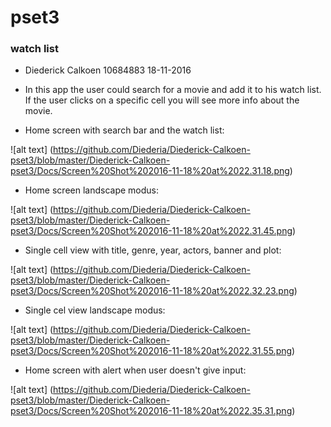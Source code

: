 # pset3 
### watch list

* Diederick Calkoen 
  10684883 
  18-11-2016

* In this app the user could search for a movie and add it to his watch list. If the user clicks on a specific cell you will see more info about the movie.

* Home screen with search bar and the watch list:

![alt text] (https://github.com/Diederia/Diederick-Calkoen-pset3/blob/master/Diederick-Calkoen-pset3/Docs/Screen%20Shot%202016-11-18%20at%2022.31.18.png)

* Home screen landscape modus:

![alt text] (https://github.com/Diederia/Diederick-Calkoen-pset3/blob/master/Diederick-Calkoen-pset3/Docs/Screen%20Shot%202016-11-18%20at%2022.31.45.png)

* Single cell view with title, genre, year, actors, banner and plot:

![alt text] (https://github.com/Diederia/Diederick-Calkoen-pset3/blob/master/Diederick-Calkoen-pset3/Docs/Screen%20Shot%202016-11-18%20at%2022.32.23.png)

* Single cel view landscape modus:

![alt text] (https://github.com/Diederia/Diederick-Calkoen-pset3/blob/master/Diederick-Calkoen-pset3/Docs/Screen%20Shot%202016-11-18%20at%2022.31.55.png)

* Home screen with alert when user doesn't give input:

![alt text] (https://github.com/Diederia/Diederick-Calkoen-pset3/blob/master/Diederick-Calkoen-pset3/Docs/Screen%20Shot%202016-11-18%20at%2022.35.31.png)
